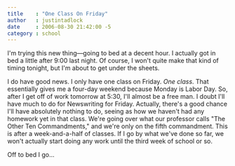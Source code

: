 ```yaml
---
title    : "One Class On Friday"
author   : justintadlock
date     : 2006-08-30 21:42:00 -5
category : school
---
```


I'm trying this new thing&mdash;going to bed at a decent hour.  I actually got in bed a little after 9:00 last night.  Of course, I won't quite make that kind of timing tonight, but I'm about to get under the sheets.

I do have good news.  I only have one class on Friday.  <i> One class</i>.  That essentially gives me a four-day weekend because Monday is Labor Day.  So, after I get off of work tomorrow at 5:30, I'll almost be a free man.  I doubt I'll have much to do for Newswriting for Friday.  Actually, there's a good chance I'll have absolutely nothing to do, seeing as how we haven't had any homework yet in that class.  We're going over what our professor calls "The Other Ten Commandments," and we're only on the fifth commandment.  This is after a week-and-a-half of classes.  If I go by what we've done so far, we won't actually start doing any work until the third week of school or so.

Off to bed I go...
